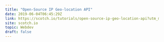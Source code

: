 ```yaml
---
title: "Open-Source IP Geo-location API"
date: 2019-06-04T06:45:29Z
link: https://scotch.io/tutorials/open-source-ip-geo-location-api?utm_medium=RSS&utm_source=hune
site: scotch.io
topic: Webdev
draft: false
---
```


